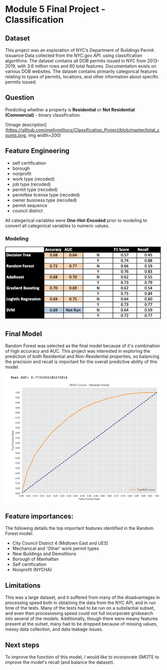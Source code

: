 
# Module 5 Final Project - Classification

## Dataset

This project was an exploration of NYC’s Department of Buildings Permit Issuance Data collected from the NYC.gov API. using classification algorithms. The dataset contains all DOB permits issued in NYC from 2013-2019, with 3.6 million rows and 60 total features. Documentation exists on various DOB websites. The dataset contains primarily categorical features relating to types of permits, locations, and other  information about specific permits issued.

## Question

Predicting whether a property is **Residential** or **Not Residential (Commercial)** - binary classification.


![Image description](https://github.com/mellymillionz/Classification_Project/blob/master/total_counts.png, img width=200)


## Feature Engineering

- self certification 
- borough
- nonprofit 
- work type (recoded) 
- job type (recoded) 
- permit type (recoded) 
- permittee license type (recoded)
- owner business type (recoded)
- permit sequence 
- council district

All categerical variables were **One-Hot-Encoded** prior to modeling to convert all categorical variables to numeric values. 

### Modeling


![Image description](https://github.com/mellymillionz/Classification_Project/blob/master/Outcomes.png)

## Final Model

Random Forest was selected as the final model because of it's combination of high accuracy and AUC. This project was interested in exploring the prediction of both Residential and Non-Residential properties, so balancing the precision and recall is important for the overall predictive ability of this model. 

![Image description](https://github.com/mellymillionz/Classification_Project/blob/master/Randon_forest_ROC.png)


## Feature importances:

The following details the top important features identified in the Random Forest model:

- City Council District 4 (Midtown East and UES)
- Mechanical and 'Other' work permit types
- New Buildings and Demolitions
- Borough of Manhattan 
- Self certification
- Nonprofit (NYCHA)

## Limitations

This was a large dataset, and it suffered from many of the disadvantages in processing speed both in obtaining the data from the NYC API, and in run time of the tests. Many of the tests had to be run on a substantial subset, and even then processesing speed could not full incorporate gridsearch into several of the models. Additionally, though there were meany features present at the outset, many had to be dropped because of missing values, messy data collection, and data leakage issues. 


## Next steps

To improve the function of this model, I would like to incorporate SMOTE to improve the model's recall (and balance the dataset).





